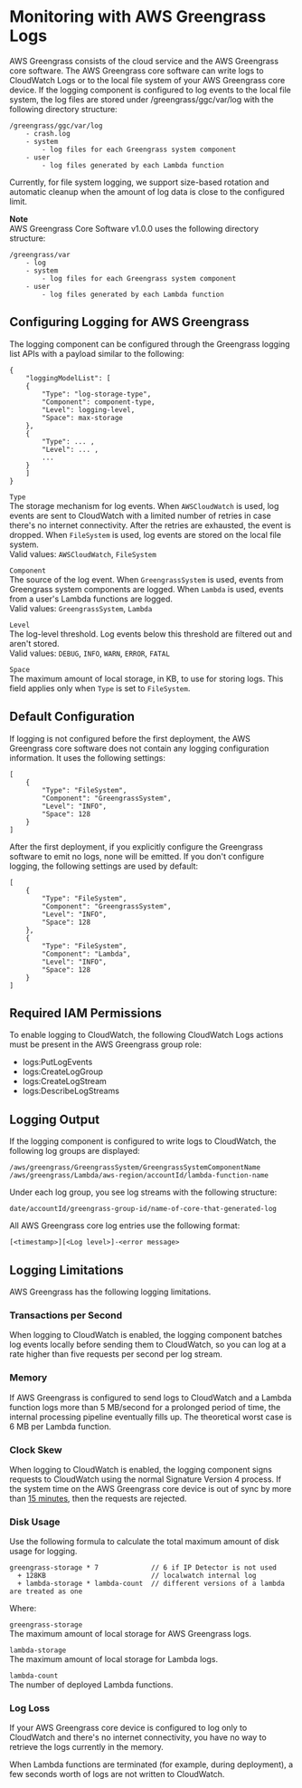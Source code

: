 # Monitoring with AWS Greengrass Logs<a name="greengrass-logs-overview"></a>

AWS Greengrass consists of the cloud service and the AWS Greengrass core software\. The AWS Greengrass core software can write logs to CloudWatch Logs or to the local file system of your AWS Greengrass core device\. If the logging component is configured to log events to the local file system, the log files are stored under /greengrass/ggc/var/log with the following directory structure:

```
/greengrass/ggc/var/log
    - crash.log
    - system
        - log files for each Greengrass system component
    - user
        - log files generated by each Lambda function
```

Currently, for file system logging, we support size\-based rotation and automatic cleanup when the amount of log data is close to the configured limit\.

**Note**  
AWS Greengrass Core Software v1\.0\.0 uses the following directory structure:  

```
/greengrass/var
    - log
    - system
        - log files for each Greengrass system component
    - user
        - log files generated by each Lambda function
```

## Configuring Logging for AWS Greengrass<a name="config-logs"></a>

The logging component can be configured through the Greengrass logging list APIs with a payload similar to the following:

```
{
    "loggingModelList": [
    {
        "Type": "log-storage-type",
        "Component": component-type,
        "Level": logging-level,
        "Space": max-storage
    },
    {
        "Type": ... ,
        "Level": ... ,
        ...
    }
    ]
}
```

`Type`  
The storage mechanism for log events\. When `AWSCloudWatch` is used, log events are sent to CloudWatch with a limited number of retries in case there's no internet connectivity\. After the retries are exhausted, the event is dropped\. When `FileSystem` is used, log events are stored on the local file system\.  
Valid values: `AWSCloudWatch`, `FileSystem`

`Component`  
The source of the log event\. When `GreengrassSystem` is used, events from Greengrass system components are logged\. When `Lambda` is used, events from a user's Lambda functions are logged\.  
Valid values: `GreengrassSystem`, `Lambda`

`Level`  
The log\-level threshold\. Log events below this threshold are filtered out and aren't stored\.  
Valid values: `DEBUG`, `INFO`, `WARN`, `ERROR`, `FATAL`

`Space`  
The maximum amount of local storage, in KB, to use for storing logs\. This field applies only when `Type` is set to `FileSystem`\.

## Default Configuration<a name="config-logs-default"></a>

If logging is not configured before the first deployment, the AWS Greengrass core software does not contain any logging configuration information\. It uses the following settings:

```
[
    {
        "Type": "FileSystem",
        "Component": "GreengrassSystem",
        "Level": "INFO",
        "Space": 128
    }
]
```

After the first deployment, if you explicitly configure the Greengrass software to emit no logs, none will be emitted\. If you don't configure logging, the following settings are used by default:

```
[
    {
        "Type": "FileSystem",
        "Component": "GreengrassSystem",
        "Level": "INFO",
        "Space": 128
    },
    {
        "Type": "FileSystem",
        "Component": "Lambda",
        "Level": "INFO",
        "Space": 128
    }
]
```

## Required IAM Permissions<a name="gg-log-permisions"></a>

To enable logging to CloudWatch, the following CloudWatch Logs actions must be present in the AWS Greengrass group role:
+ logs:PutLogEvents
+ logs:CreateLogGroup
+ logs:CreateLogStream
+ logs:DescribeLogStreams

## Logging Output<a name="logging-output"></a>

If the logging component is configured to write logs to CloudWatch, the following log groups are displayed:

```
/aws/greengrass/GreengrassSystem/GreengrassSystemComponentName
/aws/greengrass/Lambda/aws-region/accountId/lambda-function-name
```

Under each log group, you see log streams with the following structure:

```
date/accountId/greengrass-group-id/name-of-core-that-generated-log
```

All AWS Greengrass core log entries use the following format:

```
[<timestamp>][<Log level>]-<error message>
```

## Logging Limitations<a name="gg-log-limits"></a>

AWS Greengrass has the following logging limitations\.

### Transactions per Second<a name="gg-log-limit-tps"></a>

When logging to CloudWatch is enabled, the logging component batches log events locally before sending them to CloudWatch, so you can log at a rate higher than five requests per second per log stream\.

### Memory<a name="gg-log-limit-mem"></a>

If AWS Greengrass is configured to send logs to CloudWatch and a Lambda function logs more than 5 MB/second for a prolonged period of time, the internal processing pipeline eventually fills up\. The theoretical worst case is 6 MB per Lambda function\. 

### Clock Skew<a name="gg-log-limit-skew"></a>

When logging to CloudWatch is enabled, the logging component signs requests to CloudWatch using the normal Signature Version 4 process\. If the system time on the AWS Greengrass core device is out of sync by more than [15 minutes](http://docs.aws.amazon.com/AmazonS3/latest/API/sig-v4-authenticating-requests.html), then the requests are rejected\.

### Disk Usage<a name="gg-log-limit-disk"></a>

Use the following formula to calculate the total maximum amount of disk usage for logging\. 

```
greengrass-storage * 7             // 6 if IP Detector is not used
  + 128KB                          // localwatch internal log
  + lambda-storage * lambda-count  // different versions of a lambda are treated as one
```

Where:

`greengrass-storage`  
The maximum amount of local storage for AWS Greengrass logs\.

`lambda-storage`  
The maximum amount of local storage for Lambda logs\.

`lambda-count`  
The number of deployed Lambda functions\.

### Log Loss<a name="gg-log-loss"></a>

If your AWS Greengrass core device is configured to log only to CloudWatch and there's no internet connectivity, you have no way to retrieve the logs currently in the memory\.

When Lambda functions are terminated \(for example, during deployment\), a few seconds worth of logs are not written to CloudWatch\.